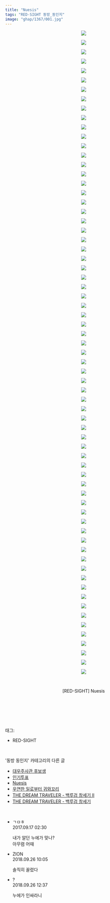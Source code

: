 ```yaml
---
title: "Nuesis"
tags: "RED-SIGHT 동방_동인지"
image: "ghap/1367/001.jpg"
---
```

<div class="article">
<p style="text-align: center; clear: none; float: none;"><img src="{{ site.nasurl }}/ghap/1367/001.jpg"/></p>
<p style="text-align: center; clear: none; float: none;"><img src="{{ site.nasurl }}/ghap/1367/002.jpg"/></p>
<p style="text-align: center; clear: none; float: none;"><img src="{{ site.nasurl }}/ghap/1367/003.jpg"/></p>
<p style="text-align: center; clear: none; float: none;"><img src="{{ site.nasurl }}/ghap/1367/004.jpg"/></p>
<p style="text-align: center; clear: none; float: none;"><img src="{{ site.nasurl }}/ghap/1367/005.jpg"/></p>
<p style="text-align: center; clear: none; float: none;"><img src="{{ site.nasurl }}/ghap/1367/006.jpg"/></p>
<p style="text-align: center; clear: none; float: none;"><img src="{{ site.nasurl }}/ghap/1367/007.jpg"/></p>
<p style="text-align: center; clear: none; float: none;"><img src="{{ site.nasurl }}/ghap/1367/008.jpg"/></p>
<p style="text-align: center; clear: none; float: none;"><img src="{{ site.nasurl }}/ghap/1367/009.jpg"/></p>
<p style="text-align: center; clear: none; float: none;"><img src="{{ site.nasurl }}/ghap/1367/010.jpg"/></p>
<p style="text-align: center; clear: none; float: none;"><img src="{{ site.nasurl }}/ghap/1367/011.jpg"/></p>
<p style="text-align: center; clear: none; float: none;"><img src="{{ site.nasurl }}/ghap/1367/012.jpg"/></p>
<p style="text-align: center; clear: none; float: none;"><img src="{{ site.nasurl }}/ghap/1367/013.jpg"/></p>
<p style="text-align: center; clear: none; float: none;"><img src="{{ site.nasurl }}/ghap/1367/014.jpg"/></p>
<p style="text-align: center; clear: none; float: none;"><img src="{{ site.nasurl }}/ghap/1367/015.jpg"/></p>
<p style="text-align: center; clear: none; float: none;"><img src="{{ site.nasurl }}/ghap/1367/016.jpg"/></p>
<p style="text-align: center; clear: none; float: none;"><img src="{{ site.nasurl }}/ghap/1367/017.jpg"/></p>
<p style="text-align: center; clear: none; float: none;"><img src="{{ site.nasurl }}/ghap/1367/018.jpg"/></p>
<p style="text-align: center; clear: none; float: none;"><img src="{{ site.nasurl }}/ghap/1367/019.jpg"/></p>
<p style="text-align: center; clear: none; float: none;"><img src="{{ site.nasurl }}/ghap/1367/020.jpg"/></p>
<p style="text-align: center; clear: none; float: none;"><img src="{{ site.nasurl }}/ghap/1367/021.jpg"/></p>
<p style="text-align: center; clear: none; float: none;"><img src="{{ site.nasurl }}/ghap/1367/022.jpg"/></p>
<p style="text-align: center; clear: none; float: none;"><img src="{{ site.nasurl }}/ghap/1367/023.jpg"/></p>
<p style="text-align: center; clear: none; float: none;"><img src="{{ site.nasurl }}/ghap/1367/024.jpg"/></p>
<p style="text-align: center; clear: none; float: none;"><img src="{{ site.nasurl }}/ghap/1367/025.jpg"/></p>
<p style="text-align: center; clear: none; float: none;"><img src="{{ site.nasurl }}/ghap/1367/026.jpg"/></p>
<p style="text-align: center; clear: none; float: none;"><img src="{{ site.nasurl }}/ghap/1367/027.jpg"/></p>
<p style="text-align: center; clear: none; float: none;"><img src="{{ site.nasurl }}/ghap/1367/028.jpg"/></p>
<p style="text-align: center; clear: none; float: none;"><img src="{{ site.nasurl }}/ghap/1367/029.jpg"/></p>
<p style="text-align: center; clear: none; float: none;"><img src="{{ site.nasurl }}/ghap/1367/030.jpg"/></p>
<p style="text-align: center; clear: none; float: none;"><img src="{{ site.nasurl }}/ghap/1367/031.jpg"/></p>
<p style="text-align: center; clear: none; float: none;"><img src="{{ site.nasurl }}/ghap/1367/032.jpg"/></p>
<p style="text-align: center; clear: none; float: none;"><img src="{{ site.nasurl }}/ghap/1367/033.jpg"/></p>
<p style="text-align: center; clear: none; float: none;"><img src="{{ site.nasurl }}/ghap/1367/034.jpg"/></p>
<p style="text-align: center; clear: none; float: none;"><img src="{{ site.nasurl }}/ghap/1367/035.jpg"/></p>
<p style="text-align: center; clear: none; float: none;"><img src="{{ site.nasurl }}/ghap/1367/036.jpg"/></p>
<p style="text-align: center; clear: none; float: none;"><img src="{{ site.nasurl }}/ghap/1367/037.jpg"/></p>
<p style="text-align: center; clear: none; float: none;"><img src="{{ site.nasurl }}/ghap/1367/038.jpg"/></p>
<p style="text-align: center; clear: none; float: none;"><img src="{{ site.nasurl }}/ghap/1367/039.jpg"/></p>
<p style="text-align: center; clear: none; float: none;"><img src="{{ site.nasurl }}/ghap/1367/040.jpg"/></p>
<p style="text-align: center; clear: none; float: none;"><img src="{{ site.nasurl }}/ghap/1367/041.jpg"/></p>
<p style="text-align: center; clear: none; float: none;"><img src="{{ site.nasurl }}/ghap/1367/042.jpg"/></p>
<p style="text-align: center; clear: none; float: none;"><img src="{{ site.nasurl }}/ghap/1367/043.jpg"/></p>
<p style="text-align: center; clear: none; float: none;"><img src="{{ site.nasurl }}/ghap/1367/044.jpg"/></p>
<p style="text-align: center; clear: none; float: none;"><img src="{{ site.nasurl }}/ghap/1367/045.jpg"/></p>
<p style="text-align: center; clear: none; float: none;"><img src="{{ site.nasurl }}/ghap/1367/046.jpg"/></p>
<p style="text-align: center; clear: none; float: none;"><img src="{{ site.nasurl }}/ghap/1367/047.jpg"/></p>
<p style="text-align: center; clear: none; float: none;"><img src="{{ site.nasurl }}/ghap/1367/048.jpg"/></p>
<p style="text-align: center; clear: none; float: none;"><img src="{{ site.nasurl }}/ghap/1367/049.jpg"/></p>
<p style="text-align: center; clear: none; float: none;"><img src="{{ site.nasurl }}/ghap/1367/050.jpg"/></p>
<p style="text-align: center; clear: none; float: none;"><img src="{{ site.nasurl }}/ghap/1367/051.jpg"/></p>
<p style="text-align: center; clear: none; float: none;"><img src="{{ site.nasurl }}/ghap/1367/052.jpg"/></p>
<p style="text-align: center; clear: none; float: none;"><img src="{{ site.nasurl }}/ghap/1367/053.jpg"/></p>
<p style="text-align: center; clear: none; float: none;"><img src="{{ site.nasurl }}/ghap/1367/054.jpg"/></p>
<p style="text-align: center; clear: none; float: none;"><img src="{{ site.nasurl }}/ghap/1367/055.jpg"/></p>
<p style="text-align: center; clear: none; float: none;"><img src="{{ site.nasurl }}/ghap/1367/056.jpg"/></p>
<p style="text-align: center; clear: none; float: none;"><img src="{{ site.nasurl }}/ghap/1367/057.jpg"/></p>
<p style="text-align: center; clear: none; float: none;"><img src="{{ site.nasurl }}/ghap/1367/058.jpg"/></p>
<p style="text-align: center; clear: none; float: none;"><img src="{{ site.nasurl }}/ghap/1367/059.jpg"/></p>
<p style="text-align: center; clear: none; float: none;"><img src="{{ site.nasurl }}/ghap/1367/060.jpg"/></p>
<p style="text-align: center; clear: none; float: none;"><img src="{{ site.nasurl }}/ghap/1367/061.jpg"/></p>
<p style="text-align: center; clear: none; float: none;"><img src="{{ site.nasurl }}/ghap/1367/062.jpg"/></p>
<p style="text-align: center; clear: none; float: none;"><img src="{{ site.nasurl }}/ghap/1367/063.jpg"/></p>
<p style="text-align: center; clear: none; float: none;"><img src="{{ site.nasurl }}/ghap/1367/064.jpg"/></p>
<p style="text-align: center; clear: none; float: none;"><img src="{{ site.nasurl }}/ghap/1367/065.jpg"/></p>
<p style="text-align: center; clear: none; float: none;"><img src="{{ site.nasurl }}/ghap/1367/066.jpg"/></p>
<p style="text-align: center; clear: none; float: none;"><img src="{{ site.nasurl }}/ghap/1367/067.jpg"/></p>
<p style="text-align: center; clear: none; float: none;"><img src="{{ site.nasurl }}/ghap/1367/068.jpg"/></p>
<p style="text-align: center; clear: none; float: none;"><img src="{{ site.nasurl }}/ghap/1367/069.jpg"/></p>
<p style="text-align: center; clear: none; float: none;"><br/></p>
<p style="text-align: center; clear: none; float: none;">[RED-SIGHT] Nuesis</p>
<p style="text-align: center; clear: none; float: none;"><br/></p>
<p><br/></p>
</div><br/>
<div class="tagTrail">
<p>태그: </p>
<ul>
<li>RED-SIGHT</li>
</ul>
</div><br/>
<div class="another">
<p>'동방 동인지' 카테고리의 다른 글</p>
<ul>
<li><a href="/2016-08-05-ghap_1369">대우주사관 후보생</a></li>
<li><a href="/2016-08-05-ghap_1368">인기투표</a></li>
<li><a href="/2016-08-05-ghap_1367">Nuesis</a></li>
<li><a href="/2016-08-05-ghap_1366">우연한 일로부터 귀와꼬리</a></li>
<li><a href="/2016-08-05-ghap_1365">THE DREAM TRAVELER - 백루검 창세기 Ⅱ</a></li>
<li><a href="/2016-08-05-ghap_1364">THE DREAM TRAVELER - 백루검 창세기</a></li>
</ul>
</div><br/>
<div class="cb_module cb_fluid">
<div class="cb_wrt cb_profile">
<div class="comment">
<ul>
<li class="cb_thumb_off" id="comment15084404">
<div class="cb_comment_area">
<div class="cb_info_area">
<div class="cb_section">
<span class="cb_nick_name">ㄱㅁㅎ</span>
</div>
<div class="cb_section">
<span class="cb_date">2017.09.17 02:30 </span>
</div>
</div>
<div class="cb_dsc_comment">
<p class="cb_dsc">
											내가 알던 누에가 맞나?<br/>
아무렴 어때
										</p>
</div>
</div></li>
<li class="cb_thumb_off" id="comment15339853">
<div class="cb_comment_area">
<div class="cb_info_area">
<div class="cb_section">
<span class="cb_nick_name">ZION</span>
</div>
<div class="cb_section">
<span class="cb_date">2018.09.26 10:05 </span>
</div>
</div>
<div class="cb_dsc_comment">
<p class="cb_dsc">
											솔직히 꼴렸다
										</p>
</div>
</div></li>
<li class="cb_thumb_off" id="comment15339904">
<div class="cb_comment_area">
<div class="cb_info_area">
<div class="cb_section">
<span class="cb_nick_name">?</span>
</div>
<div class="cb_section">
<span class="cb_date">2018.09.26 12:37 </span>
</div>
</div>
<div class="cb_dsc_comment">
<p class="cb_dsc">
											누에가 인싸라니
										</p>
</div>
</div></li>
</ul>
</div>
</div><!-- commentList close -->
</div><br/>
